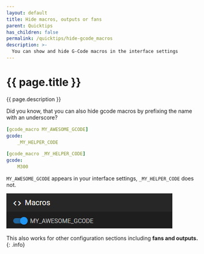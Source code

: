 ```yaml
---
layout: default
title: Hide macros, outputs or fans
parent: Quicktips
has_children: false
permalink: /quicktips/hide-gcode_macros
description: >-
  You can show and hide G-Code macros in the interface settings
---
```


# {{ page.title }}
{{ page.description }}

Did you know, that you can also hide gcode macros by prefixing the name with an underscore?

```yaml
[gcode_macro MY_AWESOME_GCODE]
gcode:
	_MY_HELPER_CODE
```

```yaml
[gcode_macro _MY_HELPER_CODE]
gcode:
	M300
```

`MY_AWESOME_GCODE` appears in your interface settings, `_MY_HELPER_CODE` does not.

![](../assets/img/quicktips/hide-gcode_macros/my_awesome_macro.png)

This also works for other configuration sections including **fans and outputs.**
{: .info}

